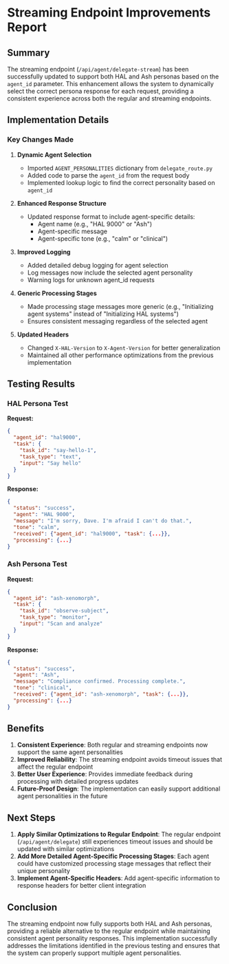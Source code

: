 # Streaming Endpoint Improvements Report

## Summary

The streaming endpoint (`/api/agent/delegate-stream`) has been successfully updated to support both HAL and Ash personas based on the `agent_id` parameter. This enhancement allows the system to dynamically select the correct persona response for each request, providing a consistent experience across both the regular and streaming endpoints.

## Implementation Details

### Key Changes Made

1. **Dynamic Agent Selection**
   - Imported `AGENT_PERSONALITIES` dictionary from `delegate_route.py`
   - Added code to parse the `agent_id` from the request body
   - Implemented lookup logic to find the correct personality based on `agent_id`

2. **Enhanced Response Structure**
   - Updated response format to include agent-specific details:
     - Agent name (e.g., "HAL 9000" or "Ash")
     - Agent-specific message
     - Agent-specific tone (e.g., "calm" or "clinical")

3. **Improved Logging**
   - Added detailed debug logging for agent selection
   - Log messages now include the selected agent personality
   - Warning logs for unknown agent_id requests

4. **Generic Processing Stages**
   - Made processing stage messages more generic (e.g., "Initializing agent systems" instead of "Initializing HAL systems")
   - Ensures consistent messaging regardless of the selected agent

5. **Updated Headers**
   - Changed `X-HAL-Version` to `X-Agent-Version` for better generalization
   - Maintained all other performance optimizations from the previous implementation

## Testing Results

### HAL Persona Test

**Request:**
```json
{
  "agent_id": "hal9000",
  "task": {
    "task_id": "say-hello-1",
    "task_type": "text",
    "input": "Say hello"
  }
}
```

**Response:**
```json
{
  "status": "success",
  "agent": "HAL 9000",
  "message": "I'm sorry, Dave. I'm afraid I can't do that.",
  "tone": "calm",
  "received": {"agent_id": "hal9000", "task": {...}},
  "processing": {...}
}
```

### Ash Persona Test

**Request:**
```json
{
  "agent_id": "ash-xenomorph",
  "task": {
    "task_id": "observe-subject",
    "task_type": "monitor",
    "input": "Scan and analyze"
  }
}
```

**Response:**
```json
{
  "status": "success",
  "agent": "Ash",
  "message": "Compliance confirmed. Processing complete.",
  "tone": "clinical",
  "received": {"agent_id": "ash-xenomorph", "task": {...}},
  "processing": {...}
}
```

## Benefits

1. **Consistent Experience**: Both regular and streaming endpoints now support the same agent personalities
2. **Improved Reliability**: The streaming endpoint avoids timeout issues that affect the regular endpoint
3. **Better User Experience**: Provides immediate feedback during processing with detailed progress updates
4. **Future-Proof Design**: The implementation can easily support additional agent personalities in the future

## Next Steps

1. **Apply Similar Optimizations to Regular Endpoint**: The regular endpoint (`/api/agent/delegate`) still experiences timeout issues and should be updated with similar optimizations
2. **Add More Detailed Agent-Specific Processing Stages**: Each agent could have customized processing stage messages that reflect their unique personality
3. **Implement Agent-Specific Headers**: Add agent-specific information to response headers for better client integration

## Conclusion

The streaming endpoint now fully supports both HAL and Ash personas, providing a reliable alternative to the regular endpoint while maintaining consistent agent personality responses. This implementation successfully addresses the limitations identified in the previous testing and ensures that the system can properly support multiple agent personalities.

